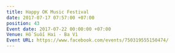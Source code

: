 ```yaml
---
title: Happy OK Music Festival
date: 2017-07-17 07:57:00 +07:00
position: 43
Event date: 2017-07-22 00:00:00 +07:00
Venue: Hồ Suối Hai - Ba Vì
Event URL: https://www.facebook.com/events/750319555150474/
---
```


